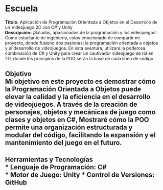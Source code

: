 
# Escuela
**Título:** Aplicación de Programación Orientada a Objetos en el Desarrollo de un Videojuego 2D con C# y Unity <br>
**Descripción:** ¡Saludos, apasionados de la programación y los videojuegos! Como estudiante de ingeniería, estoy emocionado de compartir mi proyecto, donde fusiono dos pasiones: la programación orientada a objetos y el desarrollo de videojuegos. En esta aventura, utilizaré la poderosa combinación de C# y Unity para crear un cautivador videojuego de rol en 2D, donde los principios de la POO serán la base de cada línea de código. 

## Objetivo <br> Mi objetivo en este proyecto es demostrar cómo la Programación Orientada a Objetos puede elevar la calidad y la eficiencia en el desarrollo de videojuegos. A través de la creación de personajes, objetos y mecánicas de juego como clases y objetos en C#, Mostraré cómo la POO permite una organización estructurada y modular del código, facilitando la expansión y el mantenimiento del juego en el futuro. <br> 

## Herramientas y Tecnologías <br> * **Lenguaje de Programación:** C# <br>* **Motor de Juego:** Unity * **Control de Versiones:** GitHub


